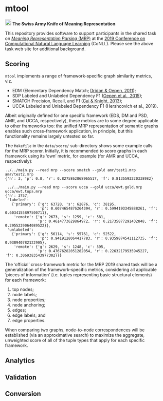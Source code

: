 mtool
=====

<img src="https://upload.wikimedia.org/wikipedia/commons/thumb/f/f3/Flag_of_Switzerland.svg/240px-Flag_of_Switzerland.svg.png" width=20>&nbsp;**The Swiss Army Knife of Meaning Representation**

This repository provides software to support participants in the
shared task on [_Meaning Representation Parsing_ (MRP)](http://mrp.nlpl.eu)
at the
[2019 Conference on Computational Natural Language Learning](http://www.conll.org/2019) (CoNLL).
Please see the above task web site for additional background.

Scoring
-------

`mtool` implements a range of framework-specific graph similarity metrics,
viz.

+ EDM (Elementary Dependency Match; [Dridan & Oepen, 2011](http://aclweb.org/anthology/W/W11/W11-2927.pdf));
+ SDP Labeled and Unlabeled Dependency F1 ([Oepen et al., 2015](http://aclweb.org/anthology/S/S14/S14-2008.pdf));
+ SMATCH Precision, Recall, and F1 ([Cai & Knight, 2013](http://www.aclweb.org/anthology/P13-2131));
+ UCCA Labeled and Unlabeled Dependency F1 (Hershcovich et al., 2019).

Albeit originally defined for one specific framework (EDS, DM and PSD, AMR, and UCCA, respectively),
these metrics are to some degree applicable to other frameworks too: the unified MRP representation
of semantic graphs enables such cross-framework application, in principle, but this functionality
remains largely untested so far.

The `Makefile` in the `data/score/` sub-directory shows some example calls for the MRP scorer.
Initially, it is recommended to score graphs in each framework using its ‘own’ metric, for
example (for AMR and UCCA, respectively):
```
../../main.py --read mrp --score smatch --gold amr/test1.mrp amr/test2.mrp 
{'n': 3, 'p': 0.8, 'r': 0.8275862068965517, 'f': 0.8135593220338982}
```

```
 ../../main.py --read mrp --score ucca --gold ucca/ewt.gold.mrp ucca/ewt.tupa.mrp 
{'n': 3757,
 'labeled':
   {'primary': {'g': 63720, 's': 62876, 'c': 38195,
                'p': 0.6074654876264394, 'r': 0.5994193345888261, 'f': 0.6034155897500711},
    'remote': {'g': 2673, 's': 1259, 'c': 581,
               'p': 0.4614773629864972, 'r': 0.21735877291432848, 'f': 0.2955239064089522}},
 'unlabeled':
   {'primary': {'g': 56114, 's': 55761, 'c': 52522,
                'p': 0.9419128064417783, 'r': 0.9359874541112735, 'f': 0.938940782122905},
    'remote': {'g': 2629, 's': 1248, 'c': 595,
               'p': 0.47676282051282054, 'r': 0.22632179535945227, 'f': 0.3069383543977302}}}
```

The ‘official’ cross-framework metric for the MRP 2019 shared task will be a generalization
of the framework-specific metrics, considering all applicable ‘pieces of information’ (i.e.
tuples representing basic structural elements) for each framework:

1. top nodes;
2. node labels;
3. node properties;
4. node anchoring;
5. edges;
6. edge labels; and
7. edge properties.

When comparing two graphs, node-to-node correspondences will be established (via an
approximative search) to maximize the aggregate, unweighted score of all of the tuple
types that apply for each specific framework.

Analytics
---------


Validation
----------


Conversion
----------
